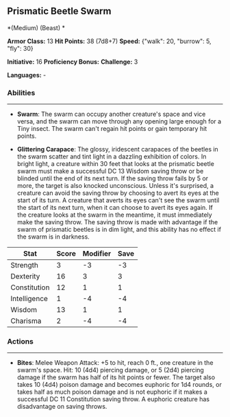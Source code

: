 ## Prismatic Beetle Swarm
*(Medium) (Beast) *

**Armor Class:** 13
**Hit Points:** 38 (7d8+7)
**Speed:** {"walk": 20, "burrow": 5, "fly": 30}

**Initiative:** 16
**Proficiency Bonus:**
**Challenge:** 3

**Languages:** -

### Abilities
 --- 
- **Swarm**: The swarm can occupy another creature's space and vice versa, and the swarm can move through any opening large enough for a Tiny insect. The swarm can't regain hit points or gain temporary hit points.

- **Glittering Carapace**: The glossy, iridescent carapaces of the beetles in the swarm scatter and tint light in a dazzling exhibition of colors. In bright light, a creature within 30 feet that looks at the prismatic beetle swarm must make a successful DC 13 Wisdom saving throw or be blinded until the end of its next turn. If the saving throw fails by 5 or more, the target is also knocked unconscious. Unless it's surprised, a creature can avoid the saving throw by choosing to avert its eyes at the start of its turn. A creature that averts its eyes can't see the swarm until the start of its next turn, when it can choose to avert its eyes again. If the creature looks at the swarm in the meantime, it must immediately make the saving throw. The saving throw is made with advantage if the swarm of prismatic beetles is in dim light, and this ability has no effect if the swarm is in darkness.



| Stat | Score | Modifier | Save |
| ---- | ---- | ---- | ---- |
| Strength | 3 | -3 | -3 |
| Dexterity | 16 | 3 | 3 |
| Constitution | 12 | 1 | 1 |
| Intelligence | 1 | -4 | -4 |
| Wisdom | 13 | 1 | 1 |
| Charisma | 2 | -4 | -4 |

### Actions
 --- 
- **Bites**: Melee Weapon Attack: +5 to hit, reach 0 ft., one creature in the swarm's space. Hit: 10 (4d4) piercing damage, or 5 (2d4) piercing damage if the swarm has half of its hit points or fewer. The target also takes 10 (4d4) poison damage and becomes euphoric for 1d4 rounds, or takes half as much poison damage and is not euphoric if it makes a successful DC 11 Constitution saving throw. A euphoric creature has disadvantage on saving throws.

